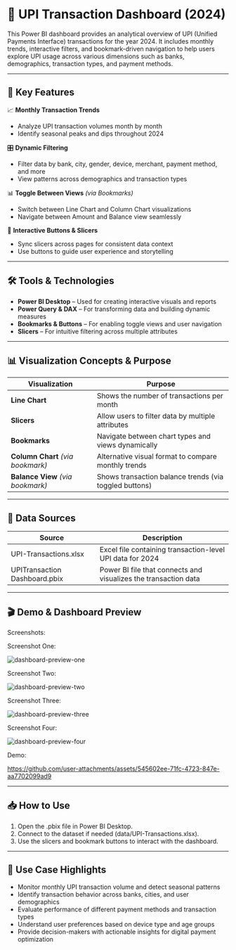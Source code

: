 # 💸 UPI Transaction Dashboard (2024)

This Power BI dashboard provides an analytical overview of UPI (Unified Payments Interface) transactions for the year 2024. It includes monthly trends, interactive filters, and bookmark-driven navigation to help users explore UPI usage across various dimensions such as banks, demographics, transaction types, and payment methods.

---

## 📌 Key Features
📈 **Monthly Transaction Trends**  
- Analyze UPI transaction volumes month by month  
- Identify seasonal peaks and dips throughout 2024  

🎛️ **Dynamic Filtering**  
- Filter data by bank, city, gender, device, merchant, payment method, and more  
- View patterns across demographics and transaction types  

📊 **Toggle Between Views** *(via Bookmarks)*  
- Switch between Line Chart and Column Chart visualizations  
- Navigate between Amount and Balance view seamlessly  

📌 **Interactive Buttons & Slicers**  
- Sync slicers across pages for consistent data context  
- Use buttons to guide user experience and storytelling  

---

## 🛠️ Tools & Technologies  
- **Power BI Desktop** – Used for creating interactive visuals and reports  
- **Power Query & DAX** – For transforming data and building dynamic measures  
- **Bookmarks & Buttons** – For enabling toggle views and user navigation  
- **Slicers** – For intuitive filtering across multiple attributes  

---

## 📊 Visualization Concepts & Purpose  

| Visualization       | Purpose                                                                 |
|---------------------|-------------------------------------------------------------------------|
| **Line Chart**       | Shows the number of transactions per month                             |
| **Slicers**          | Allow users to filter data by multiple attributes                      |
| **Bookmarks**        | Navigate between chart types and views dynamically                     |
| **Column Chart** *(via bookmark)* | Alternative visual format to compare monthly trends       |
| **Balance View** *(via bookmark)* | Shows transaction balance trends (via toggled buttons)    |


---

## 🧩 Data Sources  

| Source                          | Description                                                 |
|---------------------------------|-------------------------------------------------------------|
| UPI-Transactions.xlsx           | Excel file containing transaction-level UPI data for 2024   |
| UPITransaction Dashboard.pbix   | Power BI file that connects and visualizes the transaction data |

---

## 🎬 Demo & Dashboard Preview  

Screenshots:

Screenshot One:


![dashboard-preview-one](https://github.com/user-attachments/assets/c3787eac-523e-4943-9b7b-9b2361031599)

Screenshot Two:


![dashboard-preview-two](https://github.com/user-attachments/assets/ac969cb0-4f2b-4089-9a2e-9f09e3af02b7)

Screenshot Three:


![dashboard-preview-three](https://github.com/user-attachments/assets/d65a6302-04c8-4723-8e34-c82dc87528b2)

Screenshot Four:


![dashboard-preview-four](https://github.com/user-attachments/assets/8b8e6417-336d-486f-a612-3513ef853dbc)

Demo:


https://github.com/user-attachments/assets/545602ee-71fc-4723-847e-aa7702099ad9

---

## 📥 How to Use

1. Open the .pbix file in Power BI Desktop.
2. Connect to the dataset if needed (data/UPI-Transactions.xlsx).
3. Use the slicers and bookmark buttons to interact with the dashboard.

---

## 📌 Use Case Highlights  
- Monitor monthly UPI transaction volume and detect seasonal patterns  
- Identify transaction behavior across banks, cities, and user demographics  
- Evaluate performance of different payment methods and transaction types  
- Understand user preferences based on device type and age groups  
- Provide decision-makers with actionable insights for digital payment optimization  

